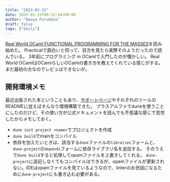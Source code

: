 ```yaml
---
title: "2023-02-15"
date: 2023-02-15T00:12:54+09:00
author: "Naoya Furudono"
draft: false
tags: ["daily"]
---
```


[Real World OCaml FUNCTIONAL PROGRAMMING FOR THE MASSES](https://dev.realworldocaml.org/index.html)を読み始めた。
Practicalで面白いと伺って、目次を見たら実際そのようだったので読んでいる。
3年前にプログラミング in OCamlで入門したのが懐かしい。
Real World OCamlはOCamlらしいOCamlの書き方を教えてくれている感じがする。
まだ最初の方なのでレビュはできないが。

## 開発環境メモ

最近出版された本ということもあり、[サポートページ](https://dev.realworldocaml.org/install.html)やそれぞれのツールのREADMEに従えばすんなり環境構築できた。
プラスアルファでduneを使うことにしたのだけど、その使い方が公式ドキュメントを読んでも不思議な感じで苦労したからメモしておく。

- `dune init project <name>`でプロジェクトを作成
- `dune build`でmainをコンパイル
- 依存を加えたいときは、該当する`dune`ファイルの`libralies`フォームと、`dune-project`の`depends`フォームに依存ライブラリ名を追加する。
  そのうえで`dune build`すると処理してopamファイルを上書きしてくれる。
  `dune-project`に追記しなくてもコンパイルはできるが、opamファイルが更新されない。IDEはopamファイルを見ているようなので、linterのお世話になるために`dune-project`にも書き込む必要がある。
